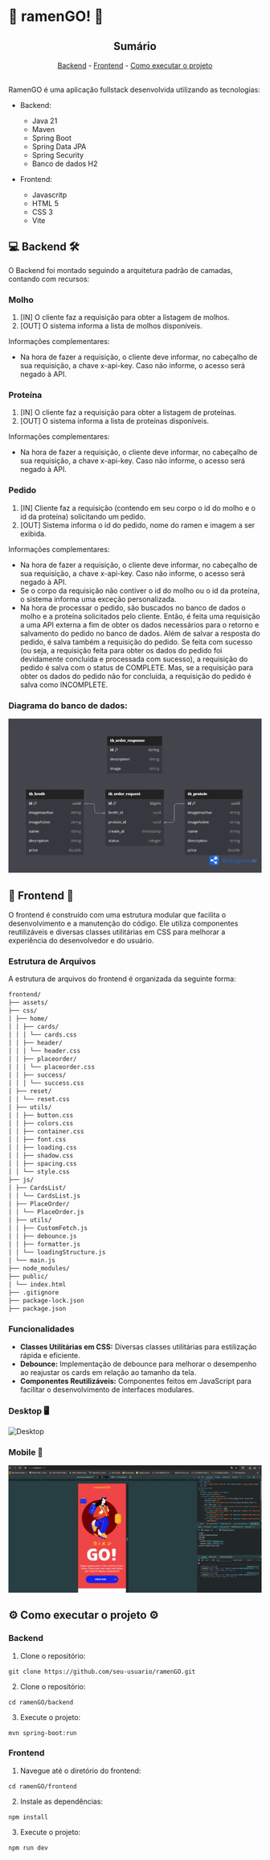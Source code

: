 # 🍜 ramenGO! 🍜

<div align="center">
 <h2> Sumário</h2>
  <a href="#back">Backend</a> -
  <a href="#front">Frontend</a> - 
  <a href="#exec">Como executar o projeto</a>
</div>
<br />

RamenGO é uma aplicação fullstack desenvolvida utilizando as tecnologias:

- Backend:
  - Java 21
  - Maven
  - Spring Boot
  - Spring Data JPA
  - Spring Security
  - Banco de dados H2
  

- Frontend:
  - Javascritp
  - HTML 5
  - CSS 3
  - Vite

<h2 id="back">💻 Backend 🛠️</h2>
O Backend foi montado seguindo a arquitetura padrão de camadas, contando com recursos:

### Molho
1. [IN] O cliente faz a requisição para obter a listagem de molhos.
2. [OUT] O sistema informa a lista de molhos disponíveis.

Informações complementares:
- Na hora de fazer a requisição, o cliente deve informar, no cabeçalho de sua requisição, a chave x-api-key. Caso não informe, o acesso será negado à API.

### Proteína
1. [IN] O cliente faz a requisição para obter a listagem de proteínas.
2. [OUT] O sistema informa a lista de proteínas disponíveis.

Informações complementares:
- Na hora de fazer a requisição, o cliente deve informar, no cabeçalho de sua requisição, a chave x-api-key. Caso não informe, o acesso será negado à API.

### Pedido
1. [IN] Cliente faz a requisição (contendo em seu corpo o id do molho e o id da proteína) solicitando um pedido.
2. [OUT] Sistema informa o id do pedido, nome do ramen e imagem a ser exibida.

Informações complementares:
- Na hora de fazer a requisição, o cliente deve informar, no cabeçalho de sua requisição, a chave x-api-key. Caso não informe, o acesso será negado à API. 
- Se o corpo da requisição não contiver o id do molho ou o id da proteína, o sistema informa uma exceção personalizada.
- Na hora de processar o pedido, são buscados no banco de dados o molho e a proteína solicitados pelo cliente. Então, é feita uma requisição a uma API externa a fim de obter os dados necessários para o retorno e salvamento do pedido no banco de dados. Além de salvar a resposta do pedido, é salva também a requisição do pedido. Se feita com sucesso (ou seja, a requisição feita para obter os dados do pedido foi devidamente concluída e processada com sucesso), a requisição do pedido é salva com o status de COMPLETE. Mas, se a requisição para obter os dados do pedido não for concluída, a requisição do pedido é salva como INCOMPLETE.

### Diagrama do banco de dados:
![Diagrama de classe](/img_readme/db_diagram.png)


<h2 id="front">🎨 Frontend 📱</h2>
O frontend é construído com uma estrutura modular que facilita o desenvolvimento e a manutenção do código. Ele utiliza componentes reutilizáveis e diversas classes utilitárias em CSS para melhorar a experiência do desenvolvedor e do usuário.

### Estrutura de Arquivos
A estrutura de arquivos do frontend é organizada da seguinte forma:

```plain text
frontend/
├── assets/
├── css/
│ ├── home/
│ │ ├── cards/
│ │ │ └── cards.css
│ │ ├── header/
│ │ │ └── header.css
│ │ ├── placeorder/
│ │ │ └── placeorder.css
│ │ ├── success/
│ │ │ └── success.css
│ ├── reset/
│ │ └── reset.css
│ ├── utils/
│ │ ├── button.css
│ │ ├── colors.css
│ │ ├── container.css
│ │ ├── font.css
│ │ ├── loading.css
│ │ ├── shadow.css
│ │ ├── spacing.css
│ │ └── style.css
├── js/
│ ├── CardsList/
│ │ └── CardsList.js
│ ├── PlaceOrder/
│ │ └── PlaceOrder.js
│ ├── utils/
│ │ ├── CustomFetch.js
│ │ ├── debounce.js
│ │ ├── formatter.js
│ │ └── loadingStructure.js
│ └── main.js
├── node_modules/
├── public/
│ └── index.html
├── .gitignore
├── package-lock.json
├── package.json
```

### Funcionalidades
- **Classes Utilitárias em CSS:** Diversas classes utilitárias para estilização rápida e eficiente.
- **Debounce:** Implementação de debounce para melhorar o desempenho ao reajustar os cards em relação ao tamanho da tela.
- **Componentes Reutilizáveis:** Componentes feitos em JavaScript para facilitar o desenvolvimento de interfaces modulares.


### Desktop 🖥️
![Desktop](/img_readme/desktop.gif)

### Mobile 📱
![Desktop](/img_readme/mobile.gif)


<h2 id="exec">⚙️ Como executar o projeto ⚙️</h2>

### Backend

1. Clone o repositório:
```shell
git clone https://github.com/seu-usuario/ramenGO.git
```
2. Clone o repositório:
```shell
cd ramenGO/backend
```
3. Execute o projeto:
```shell
mvn spring-boot:run
```

### Frontend
1. Navegue até o diretório do frontend:
```shell
cd ramenGO/frontend
```
2. Instale as dependências:
```shell
npm install
```
3. Execute o projeto:
```shell
npm run dev
```
